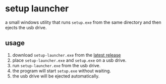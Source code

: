 # setup launcher

a small windows utility that runs `setup.exe` from the same directory and then ejects the usb drive.

## usage

1. download `setup-launcher.exe` from the [latest release](https://github.com/9s/start-and-eject/releases/tag/nightly)
2. place `setup-launcher.exe` and `setup.exe` on a usb drive.
3. run `setup-launcher.exe` from the usb drive.
4. the program will start `setup.exe` without waiting.
5. the usb drive will be ejected automatically.
